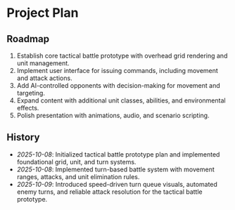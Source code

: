 # Project Plan

## Roadmap

1. Establish core tactical battle prototype with overhead grid rendering and unit management.
2. Implement user interface for issuing commands, including movement and attack actions.
3. Add AI-controlled opponents with decision-making for movement and targeting.
4. Expand content with additional unit classes, abilities, and environmental effects.
5. Polish presentation with animations, audio, and scenario scripting.

## History

- *2025-10-08*: Initialized tactical battle prototype plan and implemented foundational grid, unit, and turn systems.
- *2025-10-08*: Implemented turn-based battle system with movement ranges, attacks, and unit elimination rules.
- *2025-10-09*: Introduced speed-driven turn queue visuals, automated enemy turns, and reliable attack resolution for the tactical battle prototype.
